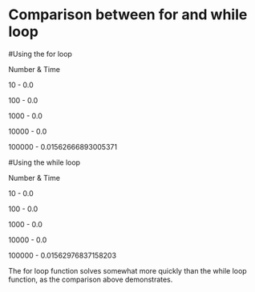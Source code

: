 # Comparison between for and while loop

#Using the for loop

Number & Time

10 - 0.0

100 - 0.0

1000 - 0.0

10000 - 0.0

100000 - 0.01562666893005371


#Using the while loop

Number & Time

10 - 0.0

100 - 0.0

1000 - 0.0

10000 - 0.0

100000 - 0.01562976837158203

The for loop function solves somewhat more quickly than the while loop function, as the comparison above demonstrates.
